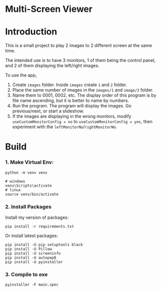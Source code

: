 # **Multi-Screen Viewer**

# Introduction

This is a small project to play 2 images to 2 different screen at the same time.

The intended use is to have 3 monitors, 1 of them being the control panel, and 2 of them displaying the left/right images.

To use the app,

1. Create `images` folder. Inside `images` create `1` and `2` folder.
2. Place the same number of images in the `images/1` and `image/2` folder.
3. Name them to 0001, 0002, etc. The display order of this program is by file name ascending, but it is better to name by numbers.
4. Run the program. The program will display the images. Go previous/next, or start a slideshow.
5. If the images are displaying in the wrong monitors, modify `useCustomMonitorConfig = no` to `useCustomMonitorConfig = yes`, then experiment with the `leftMonitorNo`/`rightMonitorNo`.

# Build

### 1. Make Virtual Env:

```
python -m venv venv

# windows
venv\Scripts\activate
# linux
source venv/bin/activate
```

### 2. Install Packages

Install my version of packages:

```
pip install -r requirements.txt
```

Or install latest packages:

```
pip install -U pip setuptools black
pip install -U Pillow
pip install -U screeninfo
pip install -U autopep8
pip install -U pyinstaller
```

### 3. Compile to exe

```
pyinstaller -F main.spec
```
